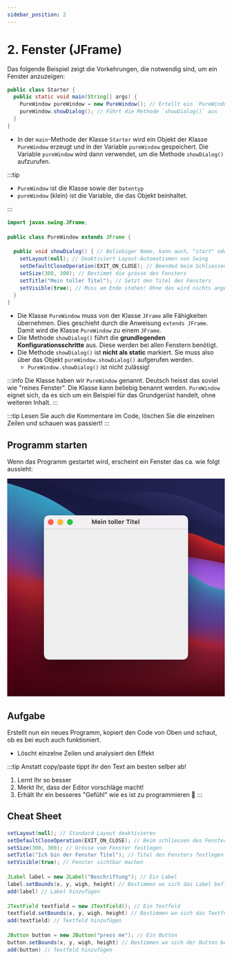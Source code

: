 ```yaml
---
sidebar_position: 2
---
```


# 2. Fenster (JFrame)

Das folgende Beispiel zeigt die Vorkehrungen, die notwendig sind, um ein Fenster anzuzeigen:

```java title="Starter.java"
public class Starter {
  public static void main(String[] args) {
    PureWindow pureWindow = new PureWindow(); // Ertellt ein `PureWindow` Objekt und speichert es in der Variable `pureWindow`
    pureWindow.showDialog(); // Führt die Methode `showDialog()` aus
  }
}
```

- In der `main`-Methode der Klasse `Starter` wird ein Objekt der Klasse `PureWindow` erzeugt und in der Variable `pureWindow` gespeichert. Die Variable `pureWindow` wird dann verwendet, um die Methode `showDialog()` aufzurufen.

:::tip

- `PureWindow` ist die Klasse sowie der `Datentyp`
- `pureWindow` (klein) ist die Variable, die das Objekt beinhaltet.

:::


```java title="PureWindow.java"
import javax.swing.JFrame;

public class PureWindow extends JFrame {

  public void showDialog() { // Beliebiger Name, kann auch, "start" oder nur "show" heissen.
    setLayout(null); // Deaktiviert Layout-Automatismen von Swing
    setDefaultCloseOperation(EXIT_ON_CLOSE); // Beended beim Schliessen des Fensters ebenfalls den Prozess
    setSize(300, 300); // Bestimmt die grösse des Fensters
    setTitle("Mein toller Titel"); // Setzt den Titel des Fensters
    setVisible(true); // Muss am Ende stehen! Ohne das wird nichts angezeigt!
  }
}
```

- Die Klasse `PureWindow` muss von der Klasse `JFrame` alle Fähigkeiten übernehmen. Dies geschieht durch die Anweisung `extends JFrame`. Damit wird die Klasse `PureWindow` zu einem `JFrame`.
- Die Methode `showDialog()` führt die **grundlegenden Konfigurationsschritte** aus. Diese werden bei allen Fenstern benötigt.
- Die Methode `showDialog()` ist **nicht als static** markiert. Sie muss also über das Objekt `pureWindow.showDialog()` aufgerufen werden. 
  - `PureWindow.showDialog()` ist nicht zulässig!

:::info
Die Klasse haben wir `PureWindow` genannt. Deutsch heisst das soviel wie "reines Fenster". Die Klasse kann beliebig benannt werden. `PureWindow` eignet sich, da es sich um ein Beispiel für das Grundgerüst handelt, ohne weiteren Inhalt.
:::

:::tip 
Lesen Sie auch die Kommentare im Code, löschen Sie die einzelnen Zeilen und schauen was passiert!
:::

## Programm starten

Wenn das Programm gestartet wird, erscheint ein Fenster das ca. wie folgt aussieht:

![](../img/purewindow.png)

## Aufgabe

Erstellt nun ein neues Programm, kopiert den Code von Oben und schaut, ob es bei euch auch funktioniert.

- Löscht einzelne Zeilen und analysiert den Effekt

:::tip Anstatt copy/paste tippt ihr den Text am besten selber ab!
1. Lernt Ihr so besser
2. Merkt Ihr, dass der Editor vorschläge macht!
3. Erhält Ihr ein besseres "Gefühl" wie es ist zu programmieren :superhero:
:::

## Cheat Sheet

```java
setLayout(null); // Standard Layout deaktivieren
setDefaultCloseOperation(EXIT_ON_CLOSE); // Beim schliessen des Fensters, das ganze Programm beenden
setSize(300, 300); // Grösse vom Fenster festlegen
setTitle("Ich bin der Fenster Titel"); // Titel des Fensters festlegen
setVisible(true); // Fenster sichtbar machen

JLabel label = new JLabel("Beschriftung"); // Ein Label
label.setBounds(x, y, wigh, height) // Bestimmen wo sich das Label befindet
add(label) // Label hinzufügen

JTextField textfield = new JTextField(); // Ein Textfeld
textfield.setBounds(x, y, wigh, height) // Bestimmen wo sich das Textfeld befindet
add(textfield) // Textfeld hinzufügen

JButton button = new JButton("press me"); // Ein Button
button.setBounds(x, y, wigh, height) // Bestimmen wo sich der Button befindet
add(button) // Textfeld hinzufügen
```

